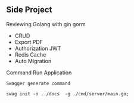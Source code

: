 ## Side Project

Reviewing Golang with gin gorm 

- CRUD
- Export PDF
- Authorization JWT
- Redis Cache
- Auto Migration


Command 
    Run Application
    

    Swagger generate command

    swag init -o ../docs  -g ./cmd/server/main.go; 
